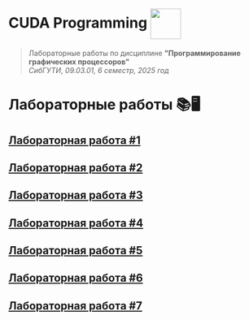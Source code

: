 <h1>CUDA Programming <img src="https://img.icons8.com/color/60/000000/nvidia.png" style="vertical-align: middle; height: 60px;"/></h1>

> Лабораторные работы по дисциплине **"Программирование графических процессоров"**  
> *СибГУТИ, 09.03.01, 6 семестр, 2025 год*

# Лабораторные работы 📚🖥️
## [Лабораторная работа #1](labs/lab1/)
## [Лабораторная работа #2](labs/lab2/)
## [Лабораторная работа #3](labs/lab3/)
## [Лабораторная работа #4](labs/lab4/)
## [Лабораторная работа #5](labs/lab5/)
## [Лабораторная работа #6](labs/lab6/)
## [Лабораторная работа #7](labs/lab7/)

